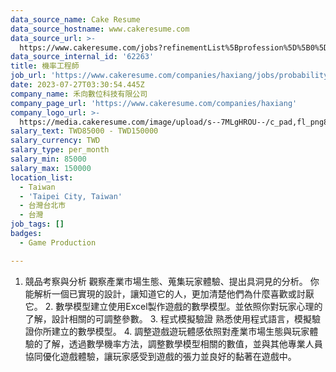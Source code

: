 ```yaml
---
data_source_name: Cake Resume
data_source_hostname: www.cakeresume.com
data_source_url: >-
  https://www.cakeresume.com/jobs?refinementList%5Bprofession%5D%5B0%5D=game-production&range%5Bsalary_range%5D%5Bmin%5D=100000
data_source_internal_id: '62263'
title: 機率工程師
job_url: 'https://www.cakeresume.com/companies/haxiang/jobs/probability-engineer-4f6e1e'
date: 2023-07-27T03:30:54.445Z
company_name: 禾向數位科技有限公司
company_page_url: 'https://www.cakeresume.com/companies/haxiang'
company_logo_url: >-
  https://media.cakeresume.com/image/upload/s--7MLgHROU--/c_pad,fl_png8,h_200,w_200/v1669365195/o2pxpro1hhuz7pghmwob.png
salary_text: TWD85000 - TWD150000
salary_currency: TWD
salary_type: per_month
salary_min: 85000
salary_max: 150000
location_list:
  - Taiwan
  - 'Taipei City, Taiwan'
  - 台灣台北市
  - 台灣
job_tags: []
badges:
  - Game Production

---
```


1. 競品考察與分析 觀察產業市場生態、蒐集玩家體驗、提出具洞見的分析。 你能解析一個已實現的設計，讓知道它的人，更加清楚他們為什麼喜歡或討厭它。 2. 數學模型建立使用Excel製作遊戲的數學模型。並依照你對玩家心理的了解，設計相關的可調整參數。 3. 程式模擬驗證 熟悉使用程式語言，模擬驗證你所建立的數學模型。 4. 調整遊戲遊玩體感依照對產業市場生態與玩家體驗的了解，透過數學機率方法，調整數學模型相關的數值，並與其他專業人員協同優化遊戲體驗，讓玩家感受到遊戲的張力並良好的黏著在遊戲中。